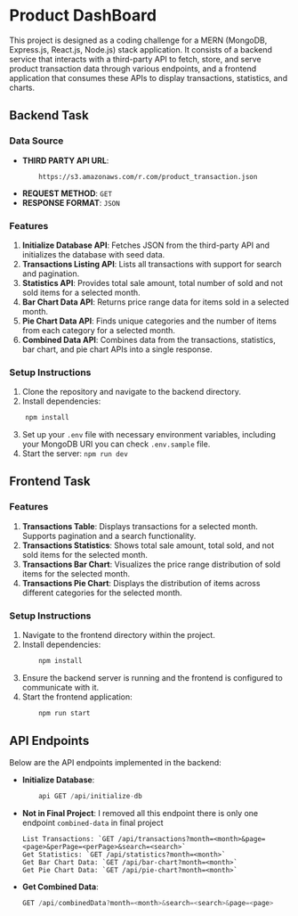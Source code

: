 # Product DashBoard

This project is designed as a coding challenge for a MERN (MongoDB, Express.js, React.js, Node.js) stack application. It consists of a backend service that interacts with a third-party API to fetch, store, and serve product transaction data through various endpoints, and a frontend application that consumes these APIs to display transactions, statistics, and charts.

## Backend Task

### Data Source

- **THIRD PARTY API URL**: 
  ``` url
      https://s3.amazonaws.com/r.com/product_transaction.json
  ```
- **REQUEST METHOD**: `GET`
- **RESPONSE FORMAT**: `JSON`

### Features

1. **Initialize Database API**: Fetches JSON from the third-party API and initializes the database with seed data.
2. **Transactions Listing API**: Lists all transactions with support for search and pagination.
3. **Statistics API**: Provides total sale amount, total number of sold and not sold items for a selected month.
4. **Bar Chart Data API**: Returns price range data for items sold in a selected month.
5. **Pie Chart Data API**: Finds unique categories and the number of items from each category for a selected month.
6. **Combined Data API**: Combines data from the transactions, statistics, bar chart, and pie chart APIs into a single response.

### Setup Instructions

1. Clone the repository and navigate to the backend directory.
2. Install dependencies: 
  ```js 
      npm install
  ```
3. Set up your `.env` file with necessary environment variables, including your MongoDB URI you can check `.env.sample` file.
4. Start the server: `npm run dev`

## Frontend Task

### Features

1. **Transactions Table**: Displays transactions for a selected month. Supports pagination and a search functionality.
2. **Transactions Statistics**: Shows total sale amount, total sold, and not sold items for the selected month.
3. **Transactions Bar Chart**: Visualizes the price range distribution of sold items for the selected month.
4. **Transactions Pie Chart**: Displays the distribution of items across different categories for the selected month.

### Setup Instructions

1. Navigate to the frontend directory within the project.
2. Install dependencies: 
    ```js
        npm install
    ```
3. Ensure the backend server is running and the frontend is configured to communicate with it.
4. Start the frontend application: 
    ``` js
        npm run start
    ```

## API Endpoints

Below are the API endpoints implemented in the backend:

- **Initialize Database**: 
  ``` js
      api GET /api/initialize-db
  ```
- **Not in Final Project**: I removed all this endpoint there is only one endpoint `combined-data` in final project
  ``` plaintext
  List Transactions: `GET /api/transactions?month=<month>&page=<page>&perPage=<perPage>&search=<search>`
  Get Statistics: `GET /api/statistics?month=<month>`
  Get Bar Chart Data: `GET /api/bar-chart?month=<month>`
  Get Pie Chart Data: `GET /api/pie-chart?month=<month>`
  ```
- **Get Combined Data**:
  ```js
  GET /api/combinedData?month=<month>&search=<search>&page=<page>
  ```

